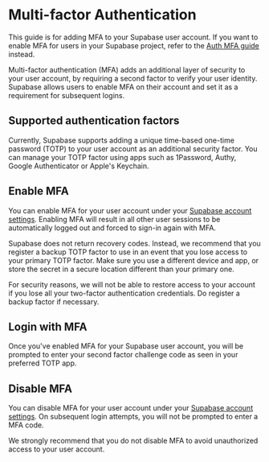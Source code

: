 # Multi-factor Authentication

This guide is for adding MFA to your Supabase user account. If you want to enable MFA for users in your Supabase project, refer to the [Auth MFA guide](auth-mfa.md) instead.

Multi-factor authentication (MFA) adds an additional layer of security to your user account, by requiring a second factor to verify your user identity. Supabase allows users to enable MFA on their account and set it as a requirement for subsequent logins.

## Supported authentication factors

Currently, Supabase supports adding a unique time-based one-time password (TOTP) to your user account as an additional security factor. You can manage your TOTP factor using apps such as 1Password, Authy, Google Authenticator or Apple's Keychain.

## Enable MFA

You can enable MFA for your user account under your [Supabase account settings](https://supabase.com/dashboard/account/security). Enabling MFA will result in all other user sessions to be automatically logged out and forced to sign-in again with MFA.

Supabase does not return recovery codes. Instead, we recommend that you register a backup TOTP factor to use in an event that you lose access to your primary TOTP factor. Make sure you use a different device and app, or store the secret in a secure location different than your primary one.

For security reasons, we will not be able to restore access to your account if you lose all your two-factor authentication credentials. Do register a backup factor if necessary.

## Login with MFA

Once you've enabled MFA for your Supabase user account, you will be prompted to enter your second factor challenge code as seen in your preferred TOTP app.

## Disable MFA

You can disable MFA for your user account under your [Supabase account settings](https://supabase.com/dashboard/account/security). On subsequent login attempts, you will not be prompted to enter a MFA code.

We strongly recommend that you do not disable MFA to avoid unauthorized access to your user account.
